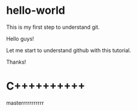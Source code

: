 # hello-world
This is my first step to understand git.

Hello guys!

Let me start to understand github with this tutorial.

Thanks!

C++++++++++
=======

masterrrrrrrrrrr


